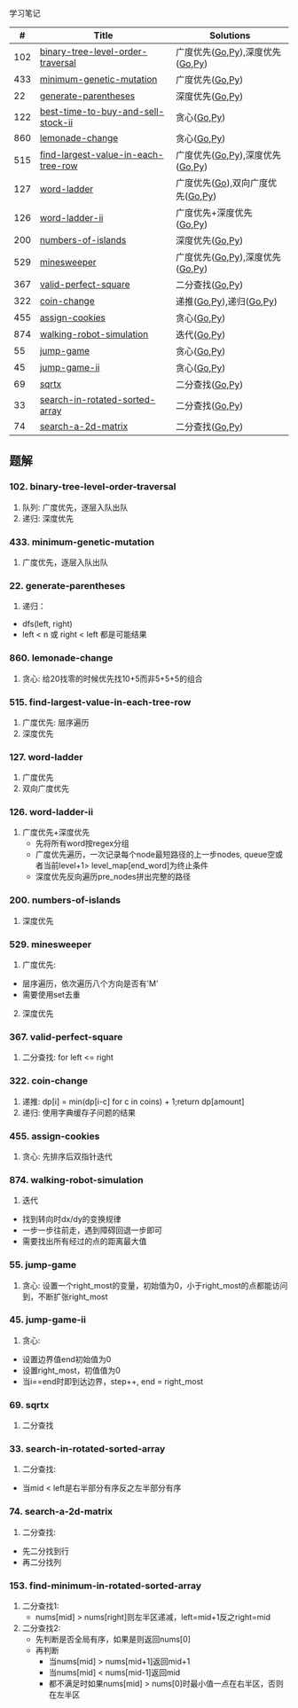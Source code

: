 学习笔记

|#|Title|Solutions|
|---|---|------|
|102|[binary-tree-level-order-traversal](https://leetcode-cn.com/problems/binary-tree-level-order-traversal) | 广度优先([Go](102/binary_tree_level_order_traversal.go),[Py](102/binary_tree_level_order_traversal.py)),深度优先([Go](102/binary_tree_level_order_traversal2.go),[Py](102/binary_tree_level_order_traversal2.py))|
|433|[minimum-genetic-mutation](https://leetcode-cn.com/problems/minimum-genetic-mutation) | 广度优先([Go](433/minimum_genetic_mutation.go),[Py](433/minimum_genetic_mutation.py))|
|22|[generate-parentheses](https://leetcode-cn.com/problems/generate-parentheses) | 深度优先([Go](22/generate_parentheses.go),[Py](22/generate_parentheses.go))|
|122|[best-time-to-buy-and-sell-stock-ii](https://leetcode-cn.com/problems/best-time-to-buy-and-sell-stock-ii) | 贪心([Go](122/best_time_to_buy_and_sell_stock_ii.go),[Py](122/best_time_to_buy_and_sell_stock_ii.py))|
|860|[lemonade-change](https://leetcode-cn.com/problems/lemonade-change) | 贪心([Go](860/lemonade_change.go),[Py](860/lemonade_change.py))|
|515|[find-largest-value-in-each-tree-row](https://leetcode-cn.com/problems/find-largest-value-in-each-tree-row) | 广度优先([Go](515/find_largest_value_in_each_tree_row.go),[Py](515/find_largest_value_in_each_tree_row.py)),深度优先([Go](515/find_largest_value_in_each_tree_row2.go),[Py](515/find_largest_value_in_each_tree_row2.py))|
|127|[word-ladder](https://leetcode-cn.com/problems/word-ladder) | 广度优先([Go](127/word_ladder.go)),双向广度优先([Go](127/word_ladder2.go),[Py](127/word_ladder2.py))|
|126|[word-ladder-ii](https://leetcode-cn.com/problems/word-ladder-ii) | 广度优先+深度优先([Go](126/word_ladder_ii.go),[Py](126/word_ladder_ii.py))|
|200|[numbers-of-islands](https://leetcode-cn.com/problems/numbers-of-islands) | 深度优先([Go](200/number_of_islands.go),[Py](200/number_of_islands.py))|
|529|[minesweeper](https://leetcode-cn.com/problems/minesweeper) | 广度优先([Go](529/minesweeper.go),[Py](529/minesweeper.py)),深度优先([Go](529/minesweeper2.go),[Py](529/minesweeper2.py))|
|367|[valid-perfect-square](https://leetcode-cn.com/problems/valid-perfect-square) | 二分查找([Go](367/valid_perfect_square.go),[Py](367/valid_perfect_square.go))|
|322|[coin-change](https://leetcode-cn.com/problems/coin-change) | 递推([Go](322/coin_change.go),[Py](322/coin_change.py)),递归([Go](322/coin_change2.go),[Py](322/coin_change2.py))|
|455|[assign-cookies](https://leetcode-cn.com/problems/assign-cookies) | 贪心([Go](455/assign_cookies.go),[Py](455/assign_cookies.py))|
|874|[walking-robot-simulation](https://leetcode-cn.com/problems/walking-robot-simulation) | 迭代([Go](874/walking_robot_simulation.go),[Py](874/walking_robot_simulation.py))|
|55|[jump-game](https://leetcode-cn.com/problems/jump-game) | 贪心([Go](55/jump_game.go),[Py](55/jump_game.py))|
|45|[jump-game-ii](https://leetcode-cn.com/problems/jump-game-ii) | 贪心([Go](45/jump_game_ii.go),[Py](45/jump_game_ii.py))|
|69|[sqrtx](https://leetcode-cn.com/problems/sqrtx) | 二分查找([Go](69/sqrtx.go),[Py](69/sqrtx.py))|
|33|[search-in-rotated-sorted-array](https://leetcode-cn.com/problems/search-in-rotated-sorted-array) | 二分查找([Go](33/search_in_rotated_sorted_array.go),[Py](33/search_in_rotated_sorted_array.py))|
|74|[search-a-2d-matrix](https://leetcode-cn.com/problems/search-a-2d-matrix) | 二分查找([Go](74/search_a_2d_matrix.go),[Py](74/search_a_2d_matrix.py))|


## 题解

### 102. binary-tree-level-order-traversal

1. 队列: 广度优先，逐层入队出队
2. 递归: 深度优先


### 433. minimum-genetic-mutation

1. 广度优先，逐层入队出队

### 22. generate-parentheses

1. 递归：
  - dfs(left, right)
  - left < n 或 right < left 都是可能结果

### 860. lemonade-change

1. 贪心: 给20找零的时候优先找10+5而非5+5+5的组合

### 515. find-largest-value-in-each-tree-row

1. 广度优先: 层序遍历
2. 深度优先

### 127. word-ladder

1. 广度优先
2. 双向广度优先

### 126. word-ladder-ii

1. 广度优先+深度优先
    - 先将所有word按regex分组
    - 广度优先遍历，一次记录每个node最短路径的上一步nodes, queue空或者当前level+1> level_map[end_word]为终止条件
    - 深度优先反向遍历pre_nodes拼出完整的路径
    
### 200. numbers-of-islands

1. 深度优先

### 529. minesweeper

1. 广度优先: 
  - 层序遍历，依次遍历八个方向是否有'M'
  - 需要使用set去重
2. 深度优先


### 367. valid-perfect-square

1. 二分查找: for left <= right

### 322. coin-change

1. 递推: dp[i] = min(dp[i-c] for c in coins) + 1;return dp[amount]
2. 递归: 使用字典缓存子问题的结果

### 455. assign-cookies

1. 贪心: 先排序后双指针迭代

### 874. walking-robot-simulation

1. 迭代
 - 找到转向时dx/dy的变换规律
 - 一步一步往前走，遇到障碍回退一步即可 
 - 需要找出所有经过的点的距离最大值
 
### 55. jump-game

1. 贪心: 设置一个right_most的变量，初始值为0，小于right_most的点都能访问到，不断扩张right_most

### 45. jump-game-ii

1. 贪心: 
  - 设置边界值end初始值为0
  - 设置right_most，初值值为0
  - 当i==end时即到达边界，step++, end = right_most
  
### 69. sqrtx

1. 二分查找

### 33. search-in-rotated-sorted-array

1. 二分查找: 
  - 当mid < left是右半部分有序反之左半部分有序
  
### 74. search-a-2d-matrix

1. 二分查找: 
  - 先二分找到行
  - 再二分找列 
 
### 153. find-minimum-in-rotated-sorted-array

1. 二分查找1: 
    - nums[mid] > nums[right]则左半区递减，left=mid+1反之right=mid
2. 二分查找2:   
    - 先判断是否全局有序，如果是则返回nums[0]
    - 再判断
       - 当nums[mid] > nums[mid+1]返回mid+1
       - 当nums[mid] < nums[mid-1]返回mid
       - 都不满足时如果nums[mid] > nums[0]时最小值一点在右半区，否则在左半区
    